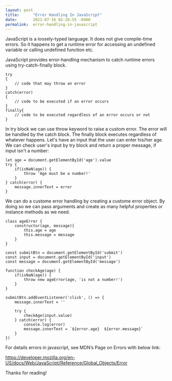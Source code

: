 ```yaml
---
layout: post
title:      "Error Handling In JavaScript"
date:       2021-07-16 02:26:55 -0400
permalink:  error-handling-in-javascript
---
```


JavaScript is a loosely-typed language. It does not give compile-time errors. So it happens to get a runtime error for accessing an undefined variable or calling undefined function etc.

JavaScript provides error-handling mechanism to catch runtime errors using try-catch-finally block.

    try
    {
        // code that may throw an error
    }
    catch(error)
    {
        // code to be executed if an error occurs
    }
    finally{
        // code to be executed regardless of an error occurs or not
    }

In try block we can use throw keyword to raise a custom error. The error will be handled by the catch block. The finally block executes regardless of whatever happens.
Let's have an input that the user can enter his/her age. We can check user's input by try block and return a proper message, if input isn't a number:


    let age = document.getElementById('age').value
    try {
        if(isNaN(age)) {
            throw 'Age must be a number!'
        }
    } catch(error) {
        message.innerText = error
    } 

We can do a custome error handling by creating a custome error object. By doing so we can pass arguments and create as many helpful properties or instance methods as we need.

    class ageError {
        constructor(age, message){
            this.age = age
            this.message = message
        }
    }

    const submitBtn = document.getElementById('submit')
    const input = document.getElementById('input')
    const message = document.getElementById('message')

    function checkAge(age) {
        if(isNaN(age)) {
            throw new ageError(age, 'is not a number!')
        } 
    }

    submitBtn.addEventListener('click', () => {
        message.innerText = ''
        
        try {
            checkAge(input.value)
        } catch(error) {
            console.log(error)
            message.innerText = `${error.age}  ${error.message}`
        }
    })

For details errors in javascript, see MDN’s Page on Errors with below link:

https://developer.mozilla.org/en-US/docs/Web/JavaScript/Reference/Global_Objects/Error

Thanks for reading!